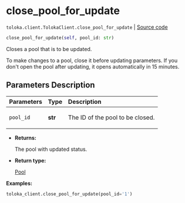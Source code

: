 # close_pool_for_update
`toloka.client.TolokaClient.close_pool_for_update` | [Source code](https://github.com/Toloka/toloka-kit/blob/v1.1.2/src/client/__init__.py#L1379)

```python
close_pool_for_update(self, pool_id: str)
```

Closes a pool that is to be updated.


To make changes to a pool, close it before updating parameters.
If you don't open the pool after updating, it opens automatically in 15 minutes.

## Parameters Description

| Parameters | Type | Description |
| :----------| :----| :-----------|
`pool_id`|**str**|<p>The ID of the pool to be closed.</p>

* **Returns:**

  The pool with updated status.

* **Return type:**

  [Pool](toloka.client.pool.Pool.md)

**Examples:**


```python
toloka_client.close_pool_for_update(pool_id='1')
```
